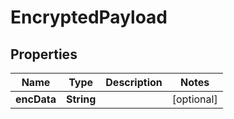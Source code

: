 

# EncryptedPayload


## Properties

| Name | Type | Description | Notes |
|------------ | ------------- | ------------- | -------------|
|**encData** | **String** |  |  [optional] |



